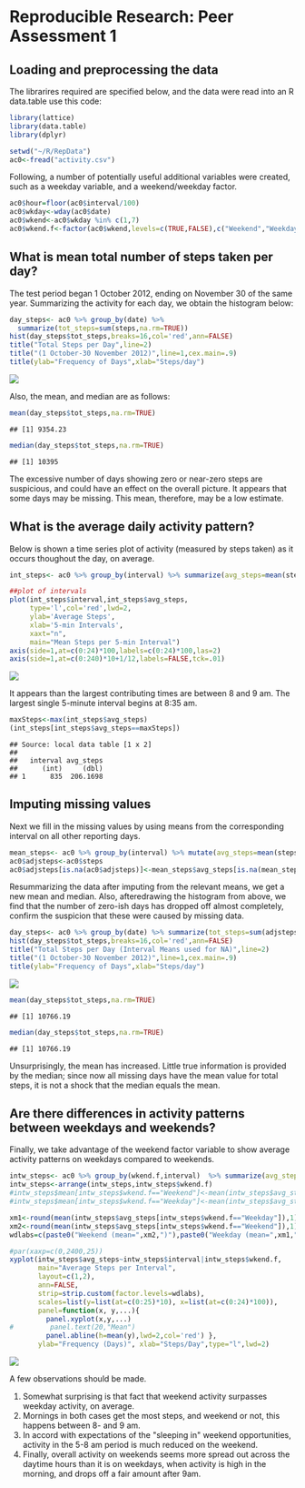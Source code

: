# Reproducible Research: Peer Assessment 1


## Loading and preprocessing the data
The librarires required are specified below, and the data were read into an R data.table use this code:

```r
library(lattice)
library(data.table)
library(dplyr)

setwd("~/R/RepData")
ac0<-fread("activity.csv")
```
Following, a number of potentially useful additional variables were created, such as a weekday variable, and a weekend/weekday factor.

```r
ac0$hour=floor(ac0$interval/100)
ac0$wkday<-wday(ac0$date)
ac0$wkend<-ac0$wkday %in% c(1,7)
ac0$wkend.f<-factor(ac0$wkend,levels=c(TRUE,FALSE),c("Weekend","Weekday"))
```

## What is mean total number of steps taken per day?
The test period began 1 October 2012, ending on November 30 of the same year.
Summarizing the activity for each day, we obtain the histogram below:

```r
day_steps<- ac0 %>% group_by(date) %>% 
  summarize(tot_steps=sum(steps,na.rm=TRUE))
hist(day_steps$tot_steps,breaks=16,col='red',ann=FALSE)
title("Total Steps per Day",line=2)
title("(1 October-30 November 2012)",line=1,cex.main=.9)
title(ylab="Frequency of Days",xlab="Steps/day")
```

![](PA1_template_files/figure-html/unnamed-chunk-3-1.png) 

Also, the mean, and median are as follows:

```r
mean(day_steps$tot_steps,na.rm=TRUE)
```

```
## [1] 9354.23
```

```r
median(day_steps$tot_steps,na.rm=TRUE)
```

```
## [1] 10395
```

The excessive number of days showing zero or near-zero steps are suspicious, and could have an effect on the overall picture.  It appears that some days may be missing.  This mean, therefore, may be a low estimate.

## What is the average daily activity pattern?
Below is shown a time series plot of activity (measured by steps taken) as it occurs thoughout the day, on average.

```r
int_steps<- ac0 %>% group_by(interval) %>% summarize(avg_steps=mean(steps,na.rm=TRUE))

##plot of intervals
plot(int_steps$interval,int_steps$avg_steps,
     type='l',col='red',lwd=2,
     ylab='Average Steps',
     xlab='5-min Intervals',
     xaxt="n",
     main="Mean Steps per 5-min Interval")
axis(side=1,at=c(0:24)*100,labels=c(0:24)*100,las=2)
axis(side=1,at=c(0:240)*10+1/12,labels=FALSE,tck=.01)
```

![](PA1_template_files/figure-html/unnamed-chunk-5-1.png) 

It appears than the largest contributing times are between 8 and 9 am.
The largest single 5-minute interval begins at 8:35 am.

```r
maxSteps<-max(int_steps$avg_steps)
(int_steps[int_steps$avg_steps==maxSteps])
```

```
## Source: local data table [1 x 2]
## 
##   interval avg_steps
##      (int)     (dbl)
## 1      835  206.1698
```
## Imputing missing values

Next we fill in the missing values by using means from the corresponding interval on all other reporting days.

```r
mean_steps<- ac0 %>% group_by(interval) %>% mutate(avg_steps=mean(steps,na.rm=TRUE))
ac0$adjsteps<-ac0$steps
ac0$adjsteps[is.na(ac0$adjsteps)]<-mean_steps$avg_steps[is.na(mean_steps$steps)]
```

Resummarizing the data after imputing from the relevant means, we get a new mean and median.  Also, afteredrawing the histogram from above, we find that the number of zero-ish days has dropped off almost completely, confirm the suspicion that these were caused by missing data.

```r
day_steps<- ac0 %>% group_by(date) %>% summarize(tot_steps=sum(adjsteps,na.rm=TRUE))
hist(day_steps$tot_steps,breaks=16,col='red',ann=FALSE)
title("Total Steps per Day (Interval Means used for NA)",line=2)
title("(1 October-30 November 2012)",line=1,cex.main=.9)
title(ylab="Frequency of Days",xlab="Steps/day")
```

![](PA1_template_files/figure-html/unnamed-chunk-8-1.png) 

```r
mean(day_steps$tot_steps,na.rm=TRUE)
```

```
## [1] 10766.19
```

```r
median(day_steps$tot_steps,na.rm=TRUE)
```

```
## [1] 10766.19
```

Unsurprisingly, the mean has increased.  Little true information is provided by the median; since now all missing days have the mean value for total steps, it is not a shock that the median equals the mean.

## Are there differences in activity patterns between weekdays and weekends?
Finally, we take advantage of the weekend factor variable to show average activity patterns on weekdays compared to weekends.

```r
intw_steps<- ac0 %>% group_by(wkend.f,interval)  %>% summarize(avg_steps=mean(steps,na.rm=TRUE))
intw_steps<-arrange(intw_steps,intw_steps$wkend.f)
#intw_steps$mean[intw_steps$wkend.f=="Weekend"]<-mean(intw_steps$avg_steps[intw_steps$wkend.f=="Weekend"])
#intw_steps$mean[intw_steps$wkend.f=="Weekday"]<-mean(intw_steps$avg_steps[intw_steps$wkend.f=="Weekday"])

xm1<-round(mean(intw_steps$avg_steps[intw_steps$wkend.f=="Weekday"]),1)
xm2<-round(mean(intw_steps$avg_steps[intw_steps$wkend.f=="Weekend"]),1)
wdlabs=c(paste0("Weekend (mean=",xm2,")"),paste0("Weekday (mean=",xm1,")"))

#par(xaxp=c(0,2400,25))
xyplot(intw_steps$avg_steps~intw_steps$interval|intw_steps$wkend.f, 
       main="Average Steps per Interval",
       layout=c(1,2),
       ann=FALSE,
       strip=strip.custom(factor.levels=wdlabs),
       scales=list(y=list(at=c(0:25)*10), x=list(at=c(0:24)*100)),
       panel=function(x, y,...){
         panel.xyplot(x,y,...) 
#         panel.text(20,"Mean")
         panel.abline(h=mean(y),lwd=2,col='red') },
       ylab="Frequency (Days)", xlab="Steps/Day",type="l",lwd=2)
```

![](PA1_template_files/figure-html/unnamed-chunk-9-1.png) 

A few observations should be made.
1) Somewhat surprising is that fact that weekend activity surpasses weekday activity, on average.
2) Mornings in both cases get the most steps, and weekend or not, this happens between 8- and 9 am.
3) In accord with expectations of the "sleeping in" weekend opportunities, activity in the 5-8 am period is much reduced on the weekend.
4) Finally, overall activity on weekends seems more spread out across the daytime hours than it is on weekdays, when activity is high in the morning, and drops off a fair amount after 9am.


